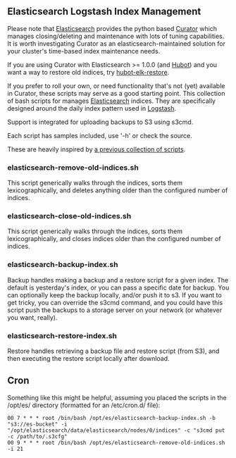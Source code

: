 ## Elasticsearch Logstash Index Management

Please note that [Elasticsearch](http://github.com/elasticsearch) provides the python based [Curator](http://github.com/elasticsearch/curator) which manages closing/deleting and maintenance with lots of tuning capabilities. It is worth investigating Curator as an elasticsearch-maintained solution for your cluster's time-based index maintenance needs.

If you are using Curator with Elasticsearch >= 1.0.0 (and [Hubot](https://hubot.github.com/)) and you want a way to restore old indices, try [hubot-elk-restore](https://github.com/imperialwicket/hubot-elk-restore).

If you prefer to roll your own, or need functionality that's not (yet) available in Curator, these scripts may serve as a good starting point. This collection of bash scripts for manages [Elasticsearch](http://www.elasticsearch.org) indices. They are specifically designed around the daily index pattern used in [Logstash](http://logstash.net).

Support is integrated for uploading backups to S3 using s3cmd.

Each script has samples included, use '-h' or check the source.

These are heavily inspired by [a previous collection of scripts](http://tech.superhappykittymeow.com/?p=296).

### elasticsearch-remove-old-indices.sh

This script generically walks through the indices, sorts them lexicographically, and deletes anything older than the configured number of indices.

### elasticsearch-close-old-indices.sh

This script generically walks through the indices, sorts them lexicographically, and closes indices older than the configured number of indices.

### elasticsearch-backup-index.sh

Backup handles making a backup and a restore script for a given index. The default is yesterday's index, or you can pass a specific date for backup. You can optionally keep the backup locally, and/or push it to s3. If you want to get tricky, you can override the s3cmd command, and you could have this script push the backups to a storage server on your network (or whatever you want, really).

### elasticsearch-restore-index.sh

Restore handles retrieving a backup file and restore script (from S3), and then executing the restore script locally after download.


## Cron

Something like this might be helpful, assuming you placed the scripts in the /opt/es/ directory (formatted for an /etc/cron.d/ file):

    00 7 * * * root /bin/bash /opt/es/elasticsearch-backup-index.sh -b "s3://es-bucket" -i "/opt/elasticsearch/data/elasticsearch/nodes/0/indices" -c "s3cmd put -c /path/to/.s3cfg"
    00 9 * * * root /bin/bash /opt/es/elasticsearch-remove-old-indices.sh -i 21



